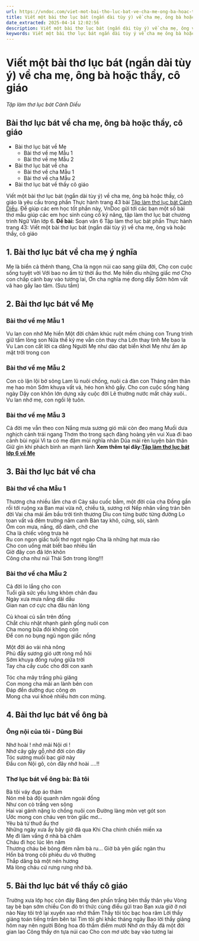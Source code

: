 ```yaml
---
url: https://vndoc.com/viet-mot-bai-tho-luc-bat-ve-cha-me-ong-ba-hoac-thay-co-giao-244083
title: Viết một bài thơ lục bát (ngắn dài tùy ý) về cha mẹ, ông bà hoặc thầy, cô giáo - Tập làm thơ lục bát Cánh Diều - VnDoc.com
date_extracted: 2025-04-14 12:02:56
description: Viết một bài thơ lục bát (ngắn dài tùy ý) về cha mẹ, ông và hoặc thầy, cô giáo chi tiết các bài thơ như sau.
keywords: Viết một bài thơ lục bát ngắn dài tùy ý về cha mẹ ông bà hoặc thầy cô giáo,Thơ lục bát về cha mẹ,bài thơ lục bát về cha,Soạn bài Tập làm thơ lục bát Cánh Diều,Tập làm thơ lục bát Cánh Diều,ngữ văn 6 cánh diều,thơ lục bát về cha mẹ ngắn gọn,thơ lục bát về mẹ ngắn gọn,bài thơ lục bát về mẹ,thơ lục bát về mẹ,2 câu thơ lục bát về cha mẹ,làm một bài thơ lục bát lớp 6,tập làm thơ lục bát lớp 6 về mẹ,tập làm thơ lục bát
---
```


# Viết một bài thơ lục bát \(ngắn dài tùy ý\) về cha mẹ, ông bà hoặc thầy, cô giáo
 _Tập làm thơ lục bát Cánh Diều_
## Bài thơ lục bát về cha mẹ, ông bà hoặc thầy, cô giáo
  * Bài thơ lục bát về Mẹ 
    * Bài thơ về mẹ Mẫu 1
    * Bài thơ về mẹ Mẫu 2
  * Bài thơ lục bát về cha
    * Bài thơ về cha Mẫu 1
    * Bài thơ về cha Mẫu 2
  * Bài thơ lục bát về thầy cô giáo

Viết một bài thơ lục bát \(ngắn dài tùy ý\) về cha mẹ, ông bà hoặc thầy, cô giáo là yêu cầu trong phần Thực hành trang 43 bài [Tập làm thơ lục bát Cánh Diều](<https://vndoc.com/soan-bai-tap-lam-tho-luc-bat-canh-dieu-236223>). Để giúp các em học tốt phần này, VnDoc gửi tới các bạn một số bài thơ mẫu giúp các em học sinh củng cố kỹ năng, tập làm thơ lục bát chương trình Ngữ Văn lớp 6.
**Đề bài:** Soạn văn 6 Tập làm thơ lục bát phần Thực hành trang 43: Viết một bài thơ lục bát \(ngắn dài tùy ý\) về cha mẹ, ông và hoặc thầy, cô giáo
## 1\. Bài thơ lục bát về cha mẹ ý nghĩa
Mẹ là biển cả thênh thang,
Cha là ngọn núi cao sang giữa đời,
Cho con cuộc sống tuyệt vời
Với bao no ấm từ thời ấu thơ.
Mẹ hiền dìu những giấc mơ
Cho con chấp cánh bay vào tương lai,
Ơn cha nghĩa mẹ đong đầy
Sớm hôm vất vã hao gầy lao tâm.
\(Sưu tầm\)
## 2\. Bài thơ lục bát về Mẹ
### Bài thơ về mẹ Mẫu 1
Vu lan con nhớ Mẹ hiền
Một đời chăm khúc ruột mềm chúng con
Trung trinh giữ tấm lòng son
Nửa thế kỷ mẹ vẫn còn thay cha
Lớn thay tình Mẹ bao la
Vu Lan con cất lời ca dâng Người
Mẹ như dào dạt biển khơi
Mẹ như ấm áp mặt trời trong con
### Bài thơ về mẹ Mẫu 2
Con cò lặn lội bờ sông
Lam lũ nuôi chồng, nuôi cả đàn con
Tháng năm thân mẹ hao mòn
Sớm khuya vất vả, héo hon khô gầy.
Cho con cuộc sống hàng ngày
Dậy con khôn lớn dựng xây cuộc đời
Lẽ thường nước mắt chảy xuôi..
Vu lan nhớ mẹ, con ngồi lệ tuôn.
### Bài thơ về mẹ Mẫu 3
Cả đời mẹ vẫn theo con
Nắng mưa sương gió mãi còn đeo mang
Muối dưa nghịch cảnh trái ngang
Thơm tho trong sạch đàng hoàng yên vui
Xua đi bao cảnh bùi ngùi
Vì ta có mẹ đậm mùi nghĩa nhân
Dũa mài rèn luyện bản thân
Giữ gìn khí phách bình an mạnh lành
**Xem thêm tại đây:[Tập làm thơ lục bát lớp 6 về Mẹ](<https://vndoc.com/tap-lam-tho-luc-bat-lop-6-ve-me-337276>)**
## 3\. Bài thơ lục bát về cha
### Bài thơ về cha Mẫu 1
Thương cha nhiều lắm cha ơi
Cày sâu cuốc bẫm, một đời của cha
Đồng gần rồi tới ruộng xa
Ban mai vừa nở, chiều tà, sương rơi
Nếp nhăn vầng trán bên đời
Vai cha mái ấm bầu trời tình thương
Dìu con từng bước từng đường
Lo toan vất vả đêm trường năm canh
Bàn tay khô, cứng, sỏi, sành  
Ôm con mưa, nắng, dỗ dành, chở che  
Cha là chiếc võng trưa hè  
Ru con ngon giấc tuổi thơ ngọt ngào
Cha là những hạt mưa rào  
Cho con uống mát biết bao nhiêu lần  
Giờ đây con đã lớn khôn  
Công cha như núi Thái Sơn trong lòng\!\!\!
### Bài thơ về cha Mẫu 2
Cả đời lo lắng cho con  
Tuổi già sức yếu lưng khòm chân đau  
Ngày xưa mưa nắng dãi dầu  
Gian nan cơ cực cha đâu nản lòng  
  
Củ khoai củ sắn trên đồng  
Chắt chiu nhặt nhạnh gánh gồng nuôi con  
Cha mong bữa đói không còn  
Để con no bụng ngủ ngon giấc nồng  
  
Một đời áo vải nhà nông  
Phủ đầy sương gió ướt ròng mồ hôi  
Sớm khuya đồng ruộng giữa trời  
Tay cha cầy cuốc cho đời con xanh  
  
Tóc cha mây trắng phủ giăng  
Con mong cha mãi an lành bên con  
Đáp đền dưỡng dục công ơn  
Mong cha vui khoẻ nhiều hơn con mừng.
## 4\. Bài thơ lục bát về ông bà
### Ông nội của tôi - Dũng Bùi
Nhớ hoài \! nhớ mãi Nội ơi \!  
Nhớ cây gậy gỗ,nhớ đời còn đây  
Tóc sương muối bạc giờ này  
Đầu con Nội gõ, còn đây nhớ hoài ….\!\!
### Thơ lục bát về ông bà: Bà tôi
Bà tôi váy đụp áo thâm  
Nón mê bà đội quanh năm ngoài đồng  
Như con cò trắng ven sông  
Hai vai gánh nặng lo chồng nuôi con
Đường làng mòn vẹt gót son  
Ước mong con cháu vẹn tròn giấc mơ…  
Yêu bà từ thuở ấu thơ  
Những ngày xưa ấy bây giờ đã qua
Khi Cha chinh chiến miền xa  
Mẹ đi làm vắng ở nhà bà chăm  
Cháu đi học lúc lên năm  
Thương cháu bé bỏng đêm nằm bà ru…
Giờ bà yên giấc ngàn thu  
Hồn bà trong cõi phiêu du vô thường  
Thắp dâng bà một nén hương  
Mà lòng cháu cứ rưng rưng nhớ bà.
## 5\. Bài thơ lục bát về thầy cô giáo
Trường xưa lớp học còn đây
Bảng đen phấn trắng bên thầy thân yêu
Vòng tay bè bạn sớm chiều
Con đò tri thức cùng điều gửi trao
Bạn xưa giờ ở nơi nào
Nay tôi trở lại xuyến xao nhớ thầm
Thầy tôi tóc bạc hoa râm
Lời thầy giảng toán tiếng trầm bên tai
Tim tôi ghi khắc tháng ngày
Bao lời thầy giảng hôm nay nên người
Bông hoa đỏ thắm điểm mười
Nhớ ơn thầy đã một đời gian lao
Công thầy ơn tựa núi cao
Cho con mơ ước bay vào tương lai
